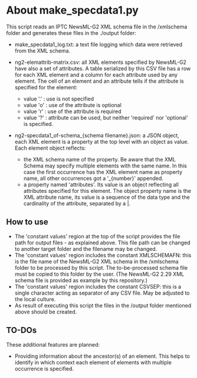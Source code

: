 # About make_specdata1.py

This script reads an IPTC NewsML-G2 XML schema file in the /xmlschema folder and generates these files in the ./output folder:

* make_specdata1_log.txt: a text file logging which data were retrieved from the XML schema.
* ng2-elemattrib-matrix.csv: all XML elements specified by NewsML-G2 have also a set of attributes. A table serialized by this CSV file has a row for each XML element and a column for each attribute used by any element. The cell of an element and an attribute tells if the attribute is specified for the element:
    * value '.' : use is not specified
    * value 'o' : use of the attribute is optional
    * value 'r' : use of the attribute is required
    * value '?' : attribute can be used, but neither 'required' nor 'optional' is specified.
    
* ng2-specdata1_of-schema_{schema filename}.json: a JSON object, each XML element is a property at the top level with an object as value. Each element object reflects:
    * the XML schema name of the property. Be aware that the XML Schema may specify multiple elements with the same name. In this case the first occurrence has the XML element name as property name, all other occurrences got a '_{number}' appended.
    * a property named 'attributes'. Its value is an object reflecting all attributes specified for this element. The object property name is the XML attribute name, its value is a sequence of the data type and the cardinality of the attribute, separated by a |.
    
## How to use

* The 'constant values' region at the top of the script provides the file path for output files - as explained above. This file path can be changed to another target folder and the filename may be changed.
* The 'constant values' region includes the constant XMLSCHEMAFN: this is the file name of the NewsML-G2 XML schema in the /xmlschema folder to be processed by this script. The to-be-processed schema file must be copied to this folder by the user. (The NewsML-G2 2.29 XML schema file is provided as example by this repository.)  
* The 'constant values' region includes the constant CSVSEP: this is a single character acting as separator of any CSV file. May be adjusted to the local culture.
* As result of executing this script the files in the /output folder mentioned above should be created.

## TO-DOs

These additional features are planned:
* Providing information about the ancestor(s) of an element. This helps to identify in which context each element of elements with multiple occurrence is specified.

    